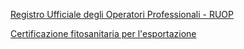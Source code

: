[Registro Ufficiale degli Operatori Professionali - RUOP]({{site.baseurl}}/schede/ruop/cittadini/index.html)


[Certificazione fitosanitaria per l'esportazione]({{site.baseurl}}/schede/certificazionefitosanitaria/cittadini/index.html)
